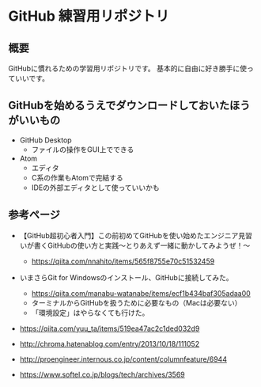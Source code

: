 ﻿# GitHub 練習用リポジトリ

## 概要

GitHubに慣れるための学習用リポジトリです。
基本的に自由に好き勝手に使っていいです。

## GitHubを始めるうえでダウンロードしておいたほうがいいもの

- GitHub Desktop
	- ファイルの操作をGUI上でできる
- Atom
	- エディタ
	- C系の作業もAtomで完結する
	- IDEの外部エディタとして使っていいかも

## 参考ページ

- 【GitHub超初心者入門】この前初めてGitHubを使い始めたエンジニア見習いが書くGitHubの使い方と実践～とりあえず一緒に動かしてみようぜ！～
	- https://qiita.com/nnahito/items/565f8755e70c51532459
- いまさらGit for Windowsのインストール、GitHubに接続してみた。
	- https://qiita.com/manabu-watanabe/items/ecf1b434baf305adaa00
	- ターミナルからGitHubを扱うために必要なもの（Macは必要ない）
	- 「環境設定」はやらなくても行けた。


- https://qiita.com/yuu_ta/items/519ea47ac2c1ded032d9
- http://chroma.hatenablog.com/entry/2013/10/18/111052
- http://proengineer.internous.co.jp/content/columnfeature/6944
- https://www.softel.co.jp/blogs/tech/archives/3569
